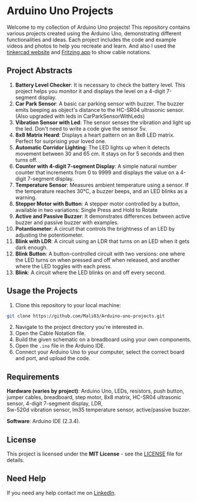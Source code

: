 # Arduino Uno Projects

Welcome to my collection of Arduino Uno projects! This repository contains various projects created using the Arduino Uno, demonstrating different functionalities and ideas. Each project includes the code and example videos and photos to help you recreate and learn. And also I used the [tinkercad website](https://www.tinkercad.com/) and [Fritzing app](https://fritzing.org) to show cable notations.

## Project Abstracts
1. **Battery Level Checker**: It is necessary to check the battery level. This project helps you monitor it and displays the level on a 4-digit 7-segment display.
2. **Car Park Sensor**: A basic car parking sensor with buzzer. The buzzer emits beeping as object's distance to the HC-SR04 ultrasonic sensor. (Also upgraded with leds in CarParkSensorWithLeds)
3. **Vibration Sensor with Led**: The sensor senses the vibration and light up the led. Don't need to write a code give the sensor 5v.
4. **8x8 Matrix Heard**: Displays a heart pattern on an 8x8 LED matrix. Perfect for surprising your loved one.
5. **Automatic Corridor Lighting**: The LED lights up when it detects movement between 30 and 65 cm. It stays on for 5 seconds and then turns off.
6. **Counter with 4-digit 7-segment Display**: A simple natural number counter that increments from 0 to 9999 and displays the value on a 4-digit 7-segment display.
7. **Temperature Sensor**: Measures ambient temperature using a sensor. If the temperature reaches 30°C, a buzzer beeps, and an LED blinks as a warning.
8. **Stepper Motor with Button**: A stepper motor controlled by a button, available in two variations: Single Press and Hold to Rotate
9. **Active and Passive Buzzer**: It demonstrates differences between active buzzer and passive buzzer with examples.
10. **Potantiometer**: A circuit that controls the brightness of an LED by adjusting the potentiometer.
11. **Blink with LDR**: A circuit using an LDR that turns on an LED when it gets dark enough.
12. **Blink Button**: A button-controlled circuit with two versions: one where the LED turns on when pressed and off when released, and another where the LED toggles with each press.
13. **Blink**: A circuit where the LED blinks on and off every second.

## Usage the Projects
1. Clone this repository to your local machine:
```bash
git clone https://github.com/Mali03/Arduino-uno-projects.git
```
2. Navigate to the project directory you're interested in.
3. Open the Cable Notation file.
4. Build the given schematic on a breadboard using your own components.
5. Open the `.ino` file in the Arduino IDE.
6. Connect your Arduino Uno to your computer, select the correct board and port, and upload the code.

## Requirements
**Hardware (varies by project)**: Arduino Uno, LEDs, resistors, push button, jumper cables, breadboard, step motor, 8x8 matrix, HC-SR04 ultrasonic sensor, 4-digit 7-segment display, LDR, 	
Sw-520d vibration sensor, lm35 temperature sensor, active/passive buzzer.

**Software**: Arduino IDE (2.3.4).

## License
This project is licensed under the **MIT License** - see the [LICENSE](https://github.com/Mali03/Arduino-uno-projects/blob/main/LICENSE) file for details.

## Need Help
If you need any help contact me on [LinkedIn](https://www.linkedin.com/in/mali03/).
